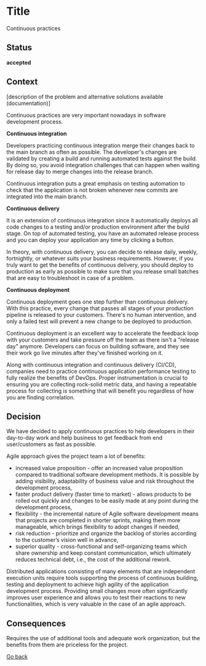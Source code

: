 # Title

Continuous practices

## Status

**accepted**

## Context

[description of the problem and alternative solutions available (documentation)]

Continuous practices are very important nowadays in software development process.  

**Continuous integration**  

Developers practicing continuous integration merge their changes back to the main branch as often as possible. The developer's changes are validated by creating a build and running automated tests against the build. By doing so, you avoid integration challenges that can happen when waiting for release day to merge changes into the release branch.  

Continuous integration puts a great emphasis on testing automation to check that the application is not broken whenever new commits are integrated into the main branch.  

**Continuous delivery**

It is an extension of continuous integration since it automatically deploys all code changes to a testing and/or production environment after the build stage. On top of automated testing, you have an automated release process and you can deploy your application any time by clicking a button.  

In theory, with continuous delivery, you can decide to release daily, weekly, fortnightly, or whatever suits your business requirements. However, if you truly want to get the benefits of continuous delivery, you should deploy to production as early as possible to make sure that you release small batches that are easy to troubleshoot in case of a problem.  

**Continuous deployment**

Continuous deployment goes one step further than continuous delivery. With this practice, every change that passes all stages of your production pipeline is released to your customers. There's no human intervention, and only a failed test will prevent a new change to be deployed to production.  

Continuous deployment is an excellent way to accelerate the feedback loop with your customers and take pressure off the team as there isn't a "release day" anymore. Developers can focus on building software, and they see their work go live minutes after they've finished working on it.  

Along with continuous integration and continuous delivery (CI/CD), companies need to practice continuous application performance testing to fully realize the benefits of DevOps. Proper instrumentation is crucial to ensuring you are collecting rock-solid metric data, and having a repeatable process for collecting is something that will benefit you regardless of how you are finding correlation.


## Decision

We have decided to apply continuous practices to help developers in their day-to-day work and help business to get feedback from end user/customers as fast as possible.  

Agile approach gives the project team a lot of benefits:  
* increased value proposition - offer an increased value proposition compared to traditional software development methods. It is possible by adding visibility, adaptability of business value and risk throughout the development process,  
* faster product delivery (faster time to market) - allows products to be rolled out quickly and changes to be easily made at any point during the development process,  
* flexibility - the incremental nature of Agile software development means that projects are completed in shorter sprints, making them more manageable, which brings flexibility to adopt changes if needed,  
* risk reduction - prioritize and organize the backlog of stories according to the customer’s vision well in advance,  
* superior quality - cross-functional and self-organizing teams which share ownership and keep constant communication, which ultimately reduces technical debt, i.e., the cost of the additional rework.

Distributed applications consisting of many elements that are independent execution units require tools supporting the process of continuous building, testing and deployment to achieve high agility of the application development process. Providing small changes more often significantly improves user experience and allows you to test their reactions to new functionalities, which is very valuable in the case of an agile approach.

## Consequences

Requires the use of additional tools and adequate work organization, but the benefits from them are priceless for the project.

[Go back](./README.md)